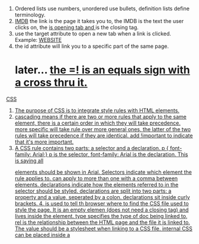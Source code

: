 1. Ordered lists use numbers, unordered use bullets, definition lists define terminology.
2. <a href="http://www.imdb.com">IMDB</a> the link is the page it takes you to, the IMDB
is the text the user clicks on, the <a href="link"> is opening tab and </a> is the closing
tag.
3. use the target attribute to open a new tab when a link is clicked. Example:
<a href="http://website.com" target="_blank"> WEBSITE </a>
4. the id attribute will link you to a specific part of the same page. <h1 id="Top"> later...
<a href="=!top"> the =! is an equals sign with a cross thru it.

CSS
1. The purpose of CSS is to integrate style rules with HTML elements.
2. cascading means if there are two or more rules that apply to the same element, there is a certain
order in which they will take precedence. more specific will take rule over more general ones,
the latter of the two rules will take precedence if they are identical. add !important to indicate
that it's more important.
3. A CSS rule contains two parts: a selector and a declaration. p {
font-family: Arial;} p is the selector, font-family: Arial is the declaration. This is saying all <p>
elements should be shown in Arial. Selectors indicate which element the rule applies to. can apply to more than one
with a comma between elements. declarations indicate how the elements referred to in the selector should
be styled. declarations are split into two parts: a property and a value, seperated by a colon. declarations
sit inside curly brackets.
4.<link> is used to tell th browser where to find the CSS file used to style the page. It is an empty
elemen (does not need a closing tag) and lives inside the <head> element. <link href="css/styles.css" type="text/css"
rel="stylesheet" /> type specifies the type of doc being linked to, rel is the relationship between
the HTML page and the file it is linked to. The value should be a stylesheet when linking to a
CSS file.
internal CSS can be placed inside a <style> element the value should be text/css <style type="text/css">
5. internal vs external CSS: when building a site with one or more page, use external CSS. This allows
pages to use the same rules, keeps current content seperate from how page looks, and means
you can change the style across all pages by altering just one file, vs doing it for each individual
page.
6. a color hex code is a value provided next to a color, they are specified in values of R, G, B.
#66cdaa
7. HSL is Hue, Saturation, and Lightness
8. in typeface: serif: extra details on ends of main strokes sans-serif: straight ends to letters
monospace: fixed width they align nicely making text easier to follow.
9. pixels (px), percentages, ems 
